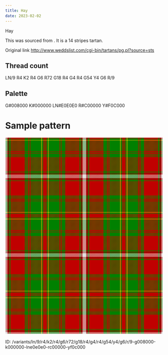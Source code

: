 ```yaml
---
title: Hay
date: 2023-02-02
---
```

Hay

This was sourced from <no value>.  It is a 14 stripes tartan.

Original link http://www.weddslist.com/cgi-bin/tartans/pg.pl?source=sts

## Thread count
LN/9 R4 K2 R4 G6 R72 G18 R4 G4 R4 G54 Y4 G6 R/9

## Palette
G#008000 K#000000 LN#E0E0E0 R#C00000 Y#F0C000

# Sample pattern

![Tartan detail](tartan.png "LN/9 R4 K2 R4 G6 R72 G18 R4 G4 R4 G54 Y4 G6 R/9 tartan")

ID: /variants/ln/9/r4/k2/r4/g6/r72/g18/r4/g4/r4/g54/y4/g6/r/9-g008000-k000000-lne0e0e0-rc00000-yf0c000
